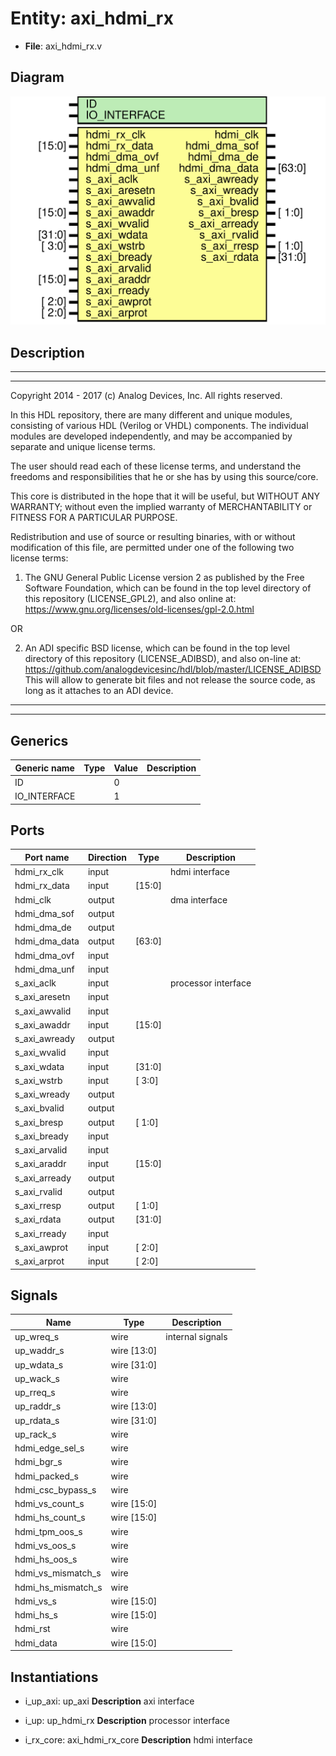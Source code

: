 # Entity: axi_hdmi_rx

- **File**: axi_hdmi_rx.v
## Diagram

![Diagram](axi_hdmi_rx.svg "Diagram")
## Description

 ***************************************************************************
 ***************************************************************************
 Copyright 2014 - 2017 (c) Analog Devices, Inc. All rights reserved.

 In this HDL repository, there are many different and unique modules, consisting
 of various HDL (Verilog or VHDL) components. The individual modules are
 developed independently, and may be accompanied by separate and unique license
 terms.

 The user should read each of these license terms, and understand the
 freedoms and responsibilities that he or she has by using this source/core.

 This core is distributed in the hope that it will be useful, but WITHOUT ANY
 WARRANTY; without even the implied warranty of MERCHANTABILITY or FITNESS FOR
 A PARTICULAR PURPOSE.

 Redistribution and use of source or resulting binaries, with or without modification
 of this file, are permitted under one of the following two license terms:

   1. The GNU General Public License version 2 as published by the
      Free Software Foundation, which can be found in the top level directory
      of this repository (LICENSE_GPL2), and also online at:
      <https://www.gnu.org/licenses/old-licenses/gpl-2.0.html>

 OR

   2. An ADI specific BSD license, which can be found in the top level directory
      of this repository (LICENSE_ADIBSD), and also on-line at:
      https://github.com/analogdevicesinc/hdl/blob/master/LICENSE_ADIBSD
      This will allow to generate bit files and not release the source code,
      as long as it attaches to an ADI device.

 ***************************************************************************
 ***************************************************************************

## Generics

| Generic name | Type | Value | Description |
| ------------ | ---- | ----- | ----------- |
| ID           |      | 0     |             |
| IO_INTERFACE |      | 1     |             |
## Ports

| Port name     | Direction | Type   | Description          |
| ------------- | --------- | ------ | -------------------- |
| hdmi_rx_clk   | input     |        |  hdmi interface      |
| hdmi_rx_data  | input     | [15:0] |                      |
| hdmi_clk      | output    |        |  dma interface       |
| hdmi_dma_sof  | output    |        |                      |
| hdmi_dma_de   | output    |        |                      |
| hdmi_dma_data | output    | [63:0] |                      |
| hdmi_dma_ovf  | input     |        |                      |
| hdmi_dma_unf  | input     |        |                      |
| s_axi_aclk    | input     |        |  processor interface |
| s_axi_aresetn | input     |        |                      |
| s_axi_awvalid | input     |        |                      |
| s_axi_awaddr  | input     | [15:0] |                      |
| s_axi_awready | output    |        |                      |
| s_axi_wvalid  | input     |        |                      |
| s_axi_wdata   | input     | [31:0] |                      |
| s_axi_wstrb   | input     | [ 3:0] |                      |
| s_axi_wready  | output    |        |                      |
| s_axi_bvalid  | output    |        |                      |
| s_axi_bresp   | output    | [ 1:0] |                      |
| s_axi_bready  | input     |        |                      |
| s_axi_arvalid | input     |        |                      |
| s_axi_araddr  | input     | [15:0] |                      |
| s_axi_arready | output    |        |                      |
| s_axi_rvalid  | output    |        |                      |
| s_axi_rresp   | output    | [ 1:0] |                      |
| s_axi_rdata   | output    | [31:0] |                      |
| s_axi_rready  | input     |        |                      |
| s_axi_awprot  | input     | [ 2:0] |                      |
| s_axi_arprot  | input     | [ 2:0] |                      |
## Signals

| Name               | Type        | Description        |
| ------------------ | ----------- | ------------------ |
| up_wreq_s          | wire        |  internal signals  |
| up_waddr_s         | wire [13:0] |                    |
| up_wdata_s         | wire [31:0] |                    |
| up_wack_s          | wire        |                    |
| up_rreq_s          | wire        |                    |
| up_raddr_s         | wire [13:0] |                    |
| up_rdata_s         | wire [31:0] |                    |
| up_rack_s          | wire        |                    |
| hdmi_edge_sel_s    | wire        |                    |
| hdmi_bgr_s         | wire        |                    |
| hdmi_packed_s      | wire        |                    |
| hdmi_csc_bypass_s  | wire        |                    |
| hdmi_vs_count_s    | wire [15:0] |                    |
| hdmi_hs_count_s    | wire [15:0] |                    |
| hdmi_tpm_oos_s     | wire        |                    |
| hdmi_vs_oos_s      | wire        |                    |
| hdmi_hs_oos_s      | wire        |                    |
| hdmi_vs_mismatch_s | wire        |                    |
| hdmi_hs_mismatch_s | wire        |                    |
| hdmi_vs_s          | wire [15:0] |                    |
| hdmi_hs_s          | wire [15:0] |                    |
| hdmi_rst           | wire        |                    |
| hdmi_data          | wire [15:0] |                    |
## Instantiations

- i_up_axi: up_axi
**Description**
 axi interface

- i_up: up_hdmi_rx
**Description**
 processor interface

- i_rx_core: axi_hdmi_rx_core
**Description**
 hdmi interface

